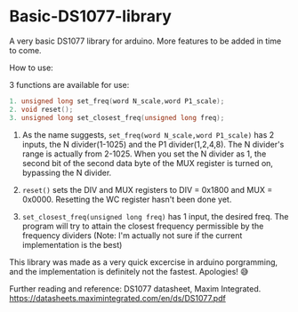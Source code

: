 # Basic-DS1077-library
A very basic DS1077 library for arduino. More features to be added in time to come.


How to use:

3 functions are available for use:
```c++
1. unsigned long set_freq(word N_scale,word P1_scale);
2. void reset();
3. unsigned long set_closest_freq(unsigned long freq);
```
1. As the name suggests, ```set_freq(word N_scale,word P1_scale)``` has 2 inputs, the N divider(1-1025) and the P1 divider(1,2,4,8).
  The N divider's range is actually from 2-1025. When you set the N  divider as 1, the second bit of the second data byte of the MUX register is turned on,
  bypassing the N divider.
  
2. ```reset()``` sets the DIV and MUX registers to DIV = 0x1800 and MUX = 0x0000. Resetting the WC register hasn't been done yet.


3. ```set_closest_freq(unsigned long freq)``` has 1 input, the desired freq. The program will try to attain the closest frequency permissible by the frequency dividers
  (Note: I'm actually not sure if the current implementation is the best)
  
  
This library was made as a very quick excercise in arduino porgramming, and the implementation is definitely not the fastest. Apologies! :sweat_smile:

Further reading and reference: DS1077 datasheet, Maxim Integrated. https://datasheets.maximintegrated.com/en/ds/DS1077.pdf
